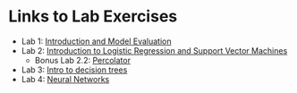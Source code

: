 # Links to Lab Exercises

- Lab 1: [Introduction and Model Evaluation](https://mybinder.org/v2/gh/wfondrie/ushupo-ml-short-course/main?filepath=notebooks%21_introduction.ipynb)
- Lab 2: [Introduction to Logistic Regression and Support Vector Machines](https://mybinder.org/v2/gh/wfondrie/ushupo-ml-short-course/main?filepath=notebooks%2F2.1_logistic-regression-svms.ipynb)
    - Bonus Lab 2.2: [Percolator](https://mybinder.org/v2/gh/wfondrie/ushupo-ml-short-course/main?filepath=notebooks%2F2.2_percolator.ipynb)
- Lab 3: [Intro to decision trees](https://mybinder.org/v2/gh/wfondrie/ushupo-ml-short-course/main?filepath=notebooks%2F3_random_forest.ipynb)
- Lab 4:  [Neural Networks](https://colab.research.google.com/github/wfondrie/ushupo-ml-short-course/blob/main/notebooks/4_neural_networks.ipynb)
